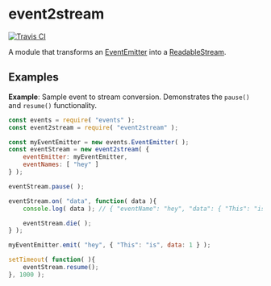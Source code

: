 # event2stream

[![Travis CI](https://travis-ci.org/robertkeizer/event2stream.svg?branch=master)](https://travis-ci.org/robertkeizer/event2stream)

A module that transforms an [EventEmitter](https://nodejs.org/api/events.html#events_class_eventemitter) into a [ReadableStream](https://nodejs.org/api/stream.html#stream_readable_streams).

## Examples

**Example**: Sample event to stream conversion. Demonstrates the `pause()` and `resume()` functionality.
```js
const events = require( "events" );
const event2stream = require( "event2stream" );

const myEventEmitter = new events.EventEmitter( );
const eventStream = new event2stream( {
	eventEmitter: myEventEmitter,
	eventNames: [ "hey" ]
} );

eventStream.pause( );

eventStream.on( "data", function( data ){
	console.log( data ); // { "eventName": "hey", "data": { "This": "is", data: 1 }

	eventStream.die( );
} );

myEventEmitter.emit( "hey", { "This": "is", data: 1 } );

setTimeout( function( ){
	eventStream.resume();
}, 1000 );
```
